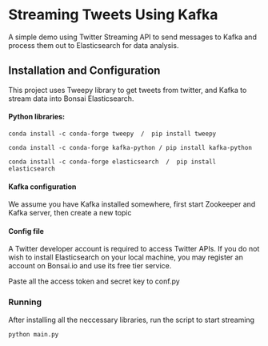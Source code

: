 # Streaming Tweets Using Kafka
A simple demo using Twitter Streaming API to send messages to Kafka and process them out to Elasticsearch for data analysis.

## Installation and Configuration
This project uses Tweepy library to get tweets from twitter, and Kafka to stream data into Bonsai Elasticsearch. 

#### Python libraries:
```
conda install -c conda-forge tweepy  /  pip install tweepy
```
```
conda install -c conda-forge kafka-python / pip install kafka-python
```
```
conda install -c conda-forge elasticsearch  /  pip install elasticsearch
```
#### Kafka configuration
We assume you have Kafka installed somewhere, first start Zookeeper and Kafka server, then create a new topic

#### Config file
A Twitter developer account is required to access Twitter APIs.
If you do not wish to install Elasticsearch on your local machine, you may register an account on Bonsai.io and use its free tier service.

Paste all the access token and secret key to conf.py

### Running
After installing all the neccessary libraries, run the script to start streaming
```
python main.py
```
